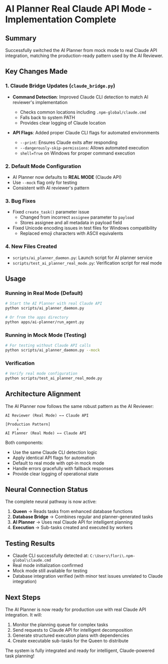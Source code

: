 # AI Planner Real Claude API Mode - Implementation Complete

## Summary
Successfully switched the AI Planner from mock mode to real Claude API integration, matching the production-ready pattern used by the AI Reviewer.

## Key Changes Made

### 1. Claude Bridge Updates (`claude_bridge.py`)
- **Command Detection**: Improved Claude CLI detection to match AI reviewer's implementation
  - Checks common locations including `.npm-global/claude.cmd`
  - Falls back to system PATH
  - Provides clear logging of Claude location

- **API Flags**: Added proper Claude CLI flags for automated environments
  - `--print`: Ensures Claude exits after responding
  - `--dangerously-skip-permissions`: Allows automated execution
  - `shell=True` on Windows for proper command execution

### 2. Default Mode Configuration
- AI Planner now defaults to **REAL MODE** (Claude API)
- Use `--mock` flag only for testing
- Consistent with AI reviewer's pattern

### 3. Bug Fixes
- Fixed `create_task()` parameter issue
  - Changed from incorrect `assignee` parameter to `payload`
  - Stores assignee and all metadata in payload field
- Fixed Unicode encoding issues in test files for Windows compatibility
  - Replaced emoji characters with ASCII equivalents

### 4. New Files Created
- `scripts/ai_planner_daemon.py`: Launch script for AI planner service
- `scripts/test_ai_planner_real_mode.py`: Verification script for real mode

## Usage

### Running in Real Mode (Default)
```bash
# Start the AI Planner with real Claude API
python scripts/ai_planner_daemon.py

# Or from the apps directory
python apps/ai-planner/run_agent.py
```

### Running in Mock Mode (Testing)
```bash
# For testing without Claude API calls
python scripts/ai_planner_daemon.py --mock
```

### Verification
```bash
# Verify real mode configuration
python scripts/test_ai_planner_real_mode.py
```

## Architecture Alignment

The AI Planner now follows the same robust pattern as the AI Reviewer:

```
AI Reviewer (Real Mode) ←→ Claude API
     ↓
[Production Pattern]
     ↓
AI Planner (Real Mode) ←→ Claude API
```

Both components:
- Use the same Claude CLI detection logic
- Apply identical API flags for automation
- Default to real mode with opt-in mock mode
- Handle errors gracefully with fallback responses
- Provide clear logging of operational state

## Neural Connection Status

The complete neural pathway is now active:
1. **Queen** → Reads tasks from enhanced database functions
2. **Database Bridge** → Combines regular and planner-generated tasks
3. **AI Planner** → Uses real Claude API for intelligent planning
4. **Execution** → Sub-tasks created and executed by workers

## Testing Results

- Claude CLI successfully detected at: `C:\Users\flori\.npm-global\claude.cmd`
- Real mode initialization confirmed
- Mock mode still available for testing
- Database integration verified (with minor test issues unrelated to Claude integration)

## Next Steps

The AI Planner is now ready for production use with real Claude API integration. It will:
1. Monitor the planning queue for complex tasks
2. Send requests to Claude API for intelligent decomposition
3. Generate structured execution plans with dependencies
4. Create executable sub-tasks for the Queen to distribute

The system is fully integrated and ready for intelligent, Claude-powered task planning!
